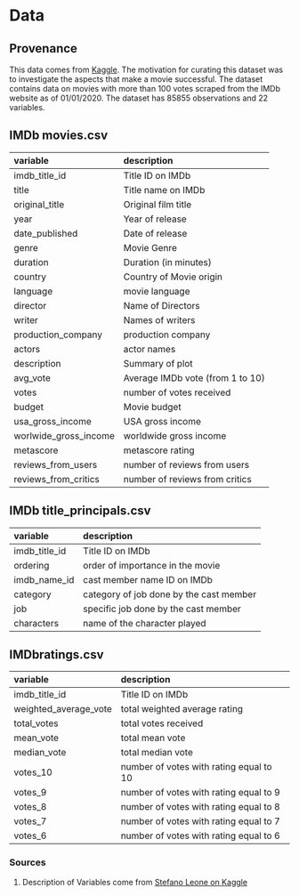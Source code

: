 # Data

## Provenance

This data comes from [Kaggle](https://www.kaggle.com/stefanoleone992/imdb-extensive-dataset?select=IMDb+movies.csv). The motivation for curating this dataset was to investigate the aspects that make a movie successful. The dataset contains data on movies with more than 100 votes scraped from the IMDb website as of 01/01/2020. The  dataset has 85855 observations and 22 variables. 

## IMDb movies.csv

|variable         |description |
|:----------------|:-----------|
|imdb_title_id| Title ID on IMDb|
|title| Title name on IMDb|
|original_title| Original film title|
|year| Year of release|
|date_published| Date of release|
|genre| Movie Genre|
|duration| Duration (in minutes)|
|country|  Country of Movie origin |
|language|movie language|
|director| Name of Directors |
|writer| Names of writers |
|production_company| production company|
|actors| actor names|
|description| Summary of plot|
|avg_vote| Average IMDb vote (from 1 to 10)|
|votes| number of votes received|
|budget| Movie budget|
|usa_gross_income| USA gross income |
|worlwide_gross_income| worldwide gross income|
|metascore| metascore rating|
|reviews_from_users| number of reviews from users|
|reviews_from_critics| number of reviews from critics |

## IMDb title_principals.csv

|variable         |description |
|:----------------|:-----------|
|imdb_title_id| Title ID on IMDb|
|ordering| order of importance in the movie|
|imdb_name_id| cast member name ID on IMDb|
|category| category of job done by the cast member|
|job| specific job done by the cast member|
|characters| name of the character played|

## IMDbratings.csv

|variable         |description |
|:----------------|:-----------|
|imdb_title_id| Title ID on IMDb|
|weighted_average_vote| total weighted average rating|
|total_votes| total votes received|
|mean_vote| total mean vote|
|median_vote| total median vote|
|votes_10| number of votes with rating equal to 10|
|votes_9| number of votes with rating equal to 9|
|votes_8| number of votes with rating equal to 8|
|votes_7| number of votes with rating equal to 7|
|votes_6| number of votes with rating equal to 6|


### Sources

1. Description of Variables come from  [Stefano Leone on Kaggle](https://www.kaggle.com/stefanoleone992/imdb-extensive-dataset?select=IMDb+movies.csv) 

